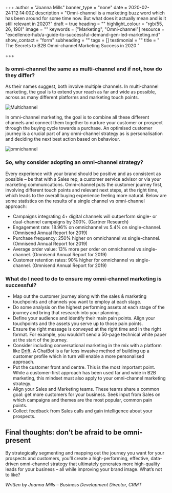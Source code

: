 +++
author = "Joanna Mills"
banner_type = "none"
date = 2020-02-24T12:14:00Z
description = "Omni-channel is a marketing buzz word which has been around for some time now. But what does it actually mean and is it still relevant in 2020?"
draft = true
heading = ""
highlight_colour = "rgb(55, 26, 190)"
image = ""
keywords = ["Marketing", "Omni-channel"]
resource = "excellence-hub/a-guide-to-successful-demand-gen-led-marketing.md"
show_contact = "form"
subheading = ""
tags = []
testimonial = ""
title = " The Secrets to B2B Omni-channel Marketing Success in 2020 "

+++
### Is omni-channel the same as multi-channel and if not, how do they differ?

As their names suggest, both involve multiple channels. In multi-channel marketing, the goal is to extend your reach as far and wide as possible, across as many different platforms and marketing touch points.

![Multichannel](https://www.crmtechnologies.com/sites/default/files/inline-images/multichannel.png)

In omni-channel marketing, the goal is to combine all these different channels and connect them together to nurture your customer or prospect through the buying cycle towards a purchase. An optimised customer journey is a crucial part of any omni-channel strategy as is personalisation and deciding the next best action based on behaviour.

![omnichannel](https://www.crmtechnologies.com/sites/default/files/inline-images/omnichannel.png)

### So, why consider adopting an omni-channel strategy?

Every experience with your brand should be positive and as consistent as possible – be that with a Sales rep, a customer service advisor or via your marketing communications. Omni-channel puts the customer journey first, involving different touch points and relevant next steps, at the right time, which leads to the overall buying experience feeling more natural. Below are some statistics on the results of a single channel vs omni-channel approach:

* Campaigns integrating 4+ digital channels will outperform single- or dual-channel campaigns by 300%. (Gartner Research)
* Engagement rate: 18.96% on omnichannel vs 5.4% on single-channel. (Omnisend Annual Report for 2019)
* Purchase frequency: 250% higher on omnichannel vs single-channel. (Omnisend Annual Report for 2019)
* Average order value: 13% more per order on omnichannel vs single-channel. (Omnisend Annual Report for 2019)
* Customer retention rates: 90% higher for omnichannel vs single-channel. (Omnisend Annual Report for 2019)

### What do I need to do to ensure my omni-channel marketing is successful?

* Map out the customer journey along with the sales & marketing touchpoints and channels you want to employ at each stage.
* Do some analysis on the highest performing assets at each stage of the journey and bring that research into your planning.
* Define your audience and identify their main pain points. Align your touchpoints and the assets you serve up to those pain points.
* Ensure the right message is conveyed at the right time and in the right format. For example, you wouldn’t send a 50-page technical white paper at the start of the journey.
* Consider including conversational marketing in the mix with a platform like [Drift](https://www.drift.com/). A ChatBot is a far less invasive method of building up a customer profile which in turn will enable a more personalised approach.
* Put the customer front and centre. This is the most important point. While a customer-first approach has been used far and wide in B2B marketing, this mindset must also apply to your omni-channel marketing strategy.
* Align your Sales and Marketing teams. These teams share a common goal: get more customers for your business. Seek input from Sales on which campaigns and themes are the most popular, common pain points.
* Collect feedback from Sales calls and gain intelligence about your prospects.

## Final thoughts: don’t be afraid to be omni-present

By strategically segmenting and mapping out the journey you want for your prospects and customers, you’ll create a high-performing, effective, data-driven omni-channel strategy that ultimately generates more high-quality leads for your business – all while improving your brand image. What’s not to like?

_Written by Joanna Mills – Business Development Director, CRMT_